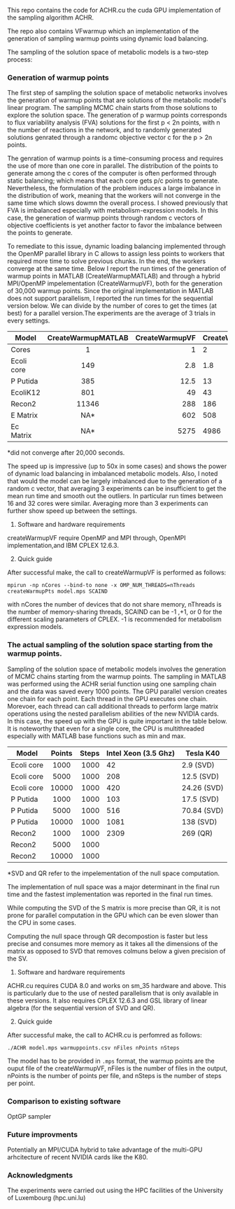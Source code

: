 This repo contains the code for ACHR.cu the cuda GPU implementation of the sampling algorithm ACHR.

The repo also contains VFwarmup which an implementation of the generation of sampling warmup points using dynamic load balancing.

The sampling of the solution space of metabolic models is a two-step process:

### Generation of warmup points

The first step of sampling the solution space of metabolic networks involves the generation of warmup points that are solutions of the metabolic model's linear program. The sampling MCMC chain starts from those solutions to explore the solution space. The generation of p warmup points corresponds to flux variability analysis (FVA) solutions for the first p < 2n points, with n the number of reactions in the network, and to randomly generated solutions genrated through a randomc objective vector c for the p > 2n points.

The genration of warmup points is a time-consuming process and requires the use of more than one core in parallel. The distribution of the points to generate among the c cores of the computer is often performed through static balancing; which means that each core gets p/c points to generate. Nevertheless, the formulation of the problem induces a large imbalance in the distribution of work, meaning that the workers will not converge in the same time which slows dowmn the overall process. I showed previously that FVA is imbalanced especially with metabolism-expression models. In this case, the generation of warmup points through random c vectors of objective coefficients is yet another factor to favor the imbalance between the points to generate.

To remediate to this issue, dynamic loading balancing implemented through the OpenMP parallel library in C allows to assign less points to workers that required more time to solve previous chunks. In the end, the workers converge at the same time.
Below I report the run times of the generation of warmup points in MATLAB (CreateWarmupMATLAB) and through a hybrid MPI/OpenMP impelementation (CreateWarmupVF), both for the generation of 30,000 warmup points. 
Since the original implementation in MATLAB does not support parallelism, I reported the run times for the sequential version below. We can divide by the number of cores to get the times (at best) for a parallel version.The experiments are the average of 3 trials in every settings.

| Model         | CreateWarmupMATLAB | CreateWarmupVF  |CreateWarmupVF  |CreateWarmupVF |CreateWarmupVF |CreateWarmupVF |CreateWarmupVF |
| ------------- |:------------------:| ---------------:|----|---|---|---|---|
| Cores         | 1                  | 1               |2   |4  |8  |16 |32 |
| Ecoli core    |149                 |2.8              |1.8 |0.8|0.7|0.5|0.5|
| P Putida      | 385                | 12.5            |13  |8  |4  |2  |2  |
| EcoliK12      | 801                |    49           |43  |23 |10.4|9.5|9.1|
| Recon2        | 11346              |     288         |186 |30 |32  |24 |21|
| E Matrix      | NA*                |   602           |508 |130|52  |43 |43|
| Ec Matrix     | NA*                | 5275            |4986|924|224 |118|117|

*did not converge after 20,000 seconds.

The speed up is impressive (up to 50x in some cases) and shows the power of dynamic load balancing in imbalanced metabolic models.
Also, I noted that would the model can be largely imbalanced due to the generation of a random c vector, that averaging 3 experiments can be insufficient to get the mean run time and smooth out the outliers. In particular run times between 16 and 32 cores were similar. Averaging more than 3 experiments can further show speed up between the settings.

1. Software and hardware requirements

createWarmupVF require OpenMP and MPI through, OpenMPI implementation,and IBM CPLEX 12.6.3.

2. Quick guide

After successful make, the call to createWarmupVF is performed as follows:

`mpirun -np nCores --bind-to none -x OMP_NUM_THREADS=nThreads createWarmupPts model.mps SCAIND`

with nCores the number of devices that do not share memory, nThreads is the number of memory-sharing threads, SCAIND can be -1 ,+1, or 0 for the different scaling parameters of CPLEX. -1 is recommended for metabolism expression models.

### The actual sampling of the solution space starting from the warmup points.

Sampling of the solution space of metabolic models involves the generation of MCMC chains starting from the warmup points.
The sampling in MATLAB was performed using the ACHR serial function using one sampling chain and the data was saved every 1000 points. The GPU parallel version creates one chain for each point. 
Each thread in the GPU executes one chain. Morevoer, each thread can call additional threads to perform large matrix operations using the nested parallelism abilities of the new NVIDIA cards.   
In this case, the speed up with the GPU is quite important in the table below. It is noteworthy that even for a single core, the CPU is multithreaded especially with MATLAB base functions such as min and max.


| Model         | Points             | Steps           |Intel Xeon (3.5 Ghz)  |Tesla K40    |
| ------------- |:------------------:| ---------------:|----------------------|-------------|
| Ecoli core    | 1000               | 1000            |42                    | 2.9 (SVD)   |      |
| Ecoli core    | 5000               | 1000            |208                   | 12.5 (SVD)  |
| Ecoli core    | 10000              | 1000            |420                   | 24.26 (SVD) |
| P Putida      | 1000               | 1000            |103                   | 17.5  (SVD) |
| P Putida      | 5000               | 1000            |516                   | 70.84 (SVD) |
| P Putida      | 10000              | 1000            |1081                  | 138   (SVD) |
| Recon2        | 1000               | 1000            |2309                  | 269   (QR)  |
| Recon2        | 5000               | 1000            |                      |  |
| Recon2        | 10000              | 1000            |                      |  |

*SVD and QR refer to the impelementation of the null space computation.
 
The implementation of null space was a major determinant in the final run time and the fastest implementation was reported in the final run times.

While computing the SVD of the S matrix is more precise than QR, it is not prone for parallel computation in the GPU which can be even slower than the CPU in some cases.

Computing the null space through QR decompostion is faster but less precise and consumes more memory as it takes all the dimensions of the matrix as opposed to SVD that removes colmuns below a given precision of the SV.

1. Software and hardware requirements

ACHR.cu requires CUDA 8.0 and works on sm_35 hardware and above. This is particularly due to the use of nested parallelism that is only available in these versions.
It also requires CPLEX 12.6.3 and GSL library of linear algebra (for the sequential version of SVD and QR).

2. Quick guide

After successful make, the call to ACHR.cu is perfomred as follows:

`./ACHR model.mps warmuppoints.csv nFiles nPoints nSteps`

The model has to be provided in `.mps` format, the warmup points are the ouput file of the createWarmupVF, nFiles is the number of files in the output, nPoints is the number
of points per file, and nSteps is the number of steps per point.

### Comparison to existing software

OptGP sampler

### Future improvments

Potentially an MPI/CUDA hybrid to take advantage of the multi-GPU arhcitecture of recent NVIDIA cards like the K80.

### Acknowledgments
The experiments were carried out using the HPC facilities of the University of Luxembourg (hpc.uni.lu)
